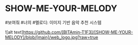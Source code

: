# SHOW-ME-YOUR-MELODY
#보여줘 #너의 #멜로디: 이미지 기반 음악 추천 시스템

![alt text]https://github.com/[BITAmin-T1F3]/[SHOW-ME-YOUR-MELODY]/blob/[main]/web_logo.jpg?raw=true
